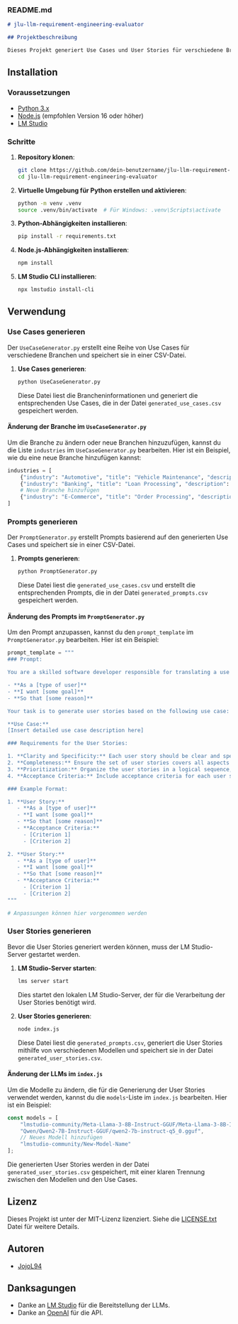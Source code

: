 ### README.md

```markdown
# jlu-llm-requirement-engineering-evaluator

## Projektbeschreibung

Dieses Projekt generiert Use Cases und User Stories für verschiedene Branchen unter Verwendung von Sprachmodellen (LLMs) und LM Studio.

```

## Installation

### Voraussetzungen

- [Python 3.x](https://www.python.org/downloads/)
- [Node.js](https://nodejs.org/en/download/) (empfohlen Version 16 oder höher)
- [LM Studio](https://www.lmstudio.com/)

### Schritte

1. **Repository klonen**:

   ```sh
   git clone https://github.com/dein-benutzername/jlu-llm-requirement-engineering-evaluator.git
   cd jlu-llm-requirement-engineering-evaluator
   ```

2. **Virtuelle Umgebung für Python erstellen und aktivieren**:

   ```sh
   python -m venv .venv
   source .venv/bin/activate  # Für Windows: .venv\Scripts\activate
   ```

3. **Python-Abhängigkeiten installieren**:

   ```sh
   pip install -r requirements.txt
   ```

4. **Node.js-Abhängigkeiten installieren**:

   ```sh
   npm install
   ```

5. **LM Studio CLI installieren**:

   ```sh
   npx lmstudio install-cli
   ```

## Verwendung

### Use Cases generieren

Der `UseCaseGenerator.py` erstellt eine Reihe von Use Cases für verschiedene Branchen und speichert sie in einer CSV-Datei.

1. **Use Cases generieren**:

   ```sh
   python UseCaseGenerator.py
   ```

   Diese Datei liest die Brancheninformationen und generiert die entsprechenden Use Cases, die in der Datei `generated_use_cases.csv` gespeichert werden.

#### Änderung der Branche im `UseCaseGenerator.py`

Um die Branche zu ändern oder neue Branchen hinzuzufügen, kannst du die Liste `industries` im `UseCaseGenerator.py` bearbeiten. Hier ist ein Beispiel, wie du eine neue Branche hinzufügen kannst:

```python
industries = [
    {"industry": "Automotive", "title": "Vehicle Maintenance", "description": "track vehicle maintenance schedules", "actor": "Mechanic", "preconditions": "Mechanic is logged into the system", "trigger": "Mechanic selects a vehicle"},
    {"industry": "Banking", "title": "Loan Processing", "description": "process a loan application", "actor": "Bank Officer", "preconditions": "Bank Officer is logged into the loan processing system", "trigger": "Customer submits a loan application"},
    # Neue Branche hinzufügen
    {"industry": "E-Commerce", "title": "Order Processing", "description": "process an order", "actor": "Sales Agent", "preconditions": "Sales Agent is logged into the order system", "trigger": "Customer places an order"}
]
```

### Prompts generieren

Der `PromptGenerator.py` erstellt Prompts basierend auf den generierten Use Cases und speichert sie in einer CSV-Datei.

1. **Prompts generieren**:

   ```sh
   python PromptGenerator.py
   ```

   Diese Datei liest die `generated_use_cases.csv` und erstellt die entsprechenden Prompts, die in der Datei `generated_prompts.csv` gespeichert werden.

#### Änderung des Prompts im `PromptGenerator.py`

Um den Prompt anzupassen, kannst du den `prompt_template` im `PromptGenerator.py` bearbeiten. Hier ist ein Beispiel:

```python
prompt_template = """
### Prompt:

You are a skilled software developer responsible for translating a use case into a complete set of user stories. Each user story should be in the format commonly used in agile software development, specifically:

- **As a [type of user]**
- **I want [some goal]**
- **So that [some reason]**

Your task is to generate user stories based on the following use case:

**Use Case:**
[Insert detailed use case description here]

### Requirements for the User Stories:

1. **Clarity and Specificity:** Each user story should be clear and specific, outlining the type of user, their goal, and the reason behind the goal.
2. **Completeness:** Ensure the set of user stories covers all aspects of the given use case, addressing various functionalities, user interactions, and system responses.
3. **Prioritization:** Organize the user stories in a logical sequence, starting with the most critical features and progressing to less critical ones.
4. **Acceptance Criteria:** Include acceptance criteria for each user story, specifying the conditions that must be met for the story to be considered complete.

### Example Format:

1. **User Story:**
   - **As a [type of user]**
   - **I want [some goal]**
   - **So that [some reason]**
   - **Acceptance Criteria:**
     - [Criterion 1]
     - [Criterion 2]

2. **User Story:**
   - **As a [type of user]**
   - **I want [some goal]**
   - **So that [some reason]**
   - **Acceptance Criteria:**
     - [Criterion 1]
     - [Criterion 2]
"""

# Anpassungen können hier vorgenommen werden
```

### User Stories generieren

Bevor die User Stories generiert werden können, muss der LM Studio-Server gestartet werden.

1. **LM Studio-Server starten**:

   ```sh
   lms server start
   ```

   Dies startet den lokalen LM Studio-Server, der für die Verarbeitung der User Stories benötigt wird.

2. **User Stories generieren**:

   ```sh
   node index.js
   ```

   Diese Datei liest die `generated_prompts.csv`, generiert die User Stories mithilfe von verschiedenen Modellen und speichert sie in der Datei `generated_user_stories.csv`.

#### Änderung der LLMs im `index.js`

Um die Modelle zu ändern, die für die Generierung der User Stories verwendet werden, kannst du die `models`-Liste im `index.js` bearbeiten. Hier ist ein Beispiel:

```javascript
const models = [
    "lmstudio-community/Meta-Llama-3-8B-Instruct-GGUF/Meta-Llama-3-8B-Instruct-Q4_K_M.gguf",
    "Qwen/Qwen2-7B-Instruct-GGUF/qwen2-7b-instruct-q5_0.gguf",
    // Neues Modell hinzufügen
    "lmstudio-community/New-Model-Name"
];
```

Die generierten User Stories werden in der Datei `generated_user_stories.csv` gespeichert, mit einer klaren Trennung zwischen den Modellen und den Use Cases.

## Lizenz

Dieses Projekt ist unter der MIT-Lizenz lizenziert. Siehe die [LICENSE.txt](LICENSE.txt) Datei für weitere Details.

## Autoren

- [JojoL94](https://github.com/JojoL94)

## Danksagungen

- Danke an [LM Studio](https://www.lmstudio.com/) für die Bereitstellung der LLMs.
- Danke an [OpenAI](https://www.openai.com/) für die API.
